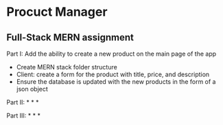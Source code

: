 # Procuct Manager
## Full-Stack MERN assignment

Part I: 
Add the ability to create a new product on the main page of the app
* Create MERN stack folder structure
* Client: create a form for the product with title, price, and description
* Ensure the database is updated with the new products in the form of a json object

Part II: 
*
*
*

Part III: 
*
*
*
